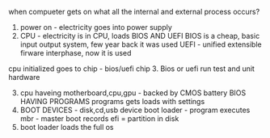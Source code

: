 when compueter gets on what all the internal and external process occurs?

1. power on -
   electricity goes into power supply
2. CPU -
   electricity is in CPU, loads BIOS AND UEFI
   BIOS is a cheap, basic input output system, few year back it was used
   UEFI - unified extensible firware interphase, now it is used

cpu initialized
goes to chip - bios/uefi chip 3. Bios or uefi run test and unit hardware

3. cpu haveing motherboard,cpu,gpu - backed by CMOS battery
   BIOS HAVING PROGRAMS
   programs gets loads with settings
4. BOOT DEVICES - disk,cd,usb device
   boot loader - program executes
   mbr - master boot records
   efi = partition in disk
5. boot loader loads the full os
